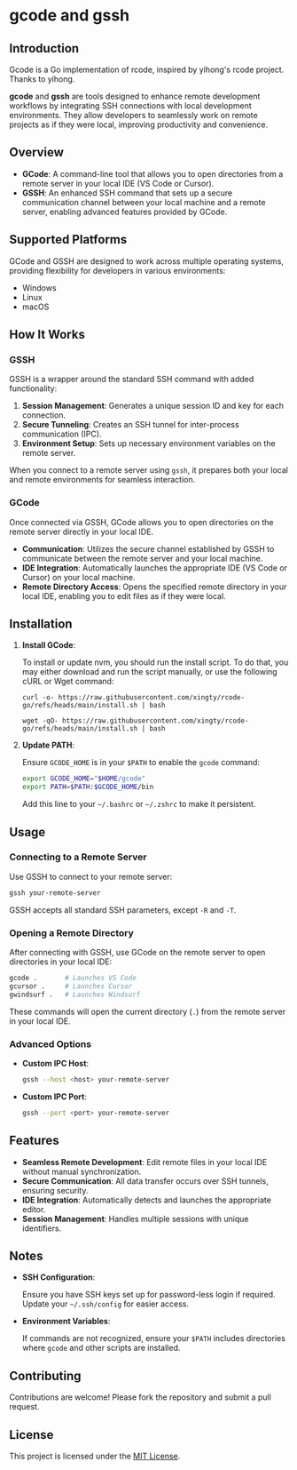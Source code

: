# gcode and gssh

## Introduction

Gcode is a Go implementation of rcode, inspired by yihong's rcode project. Thanks to yihong.

**gcode** and **gssh** are tools designed to enhance remote development workflows by integrating SSH connections with local development environments. They allow developers to seamlessly work on remote projects as if they were local, improving productivity and convenience.

## Overview

- **GCode**: A command-line tool that allows you to open directories from a remote server in your local IDE (VS Code or Cursor).
- **GSSH**: An enhanced SSH command that sets up a secure communication channel between your local machine and a remote server, enabling advanced features provided by GCode.

## Supported Platforms

GCode and GSSH are designed to work across multiple operating systems, providing flexibility for developers in various environments:

- Windows
- Linux
- macOS

## How It Works

### GSSH

GSSH is a wrapper around the standard SSH command with added functionality:

1. **Session Management**: Generates a unique session ID and key for each connection.
2. **Secure Tunneling**: Creates an SSH tunnel for inter-process communication (IPC).
3. **Environment Setup**: Sets up necessary environment variables on the remote server.

When you connect to a remote server using `gssh`, it prepares both your local and remote environments for seamless interaction.

### GCode

Once connected via GSSH, GCode allows you to open directories on the remote server directly in your local IDE.

- **Communication**: Utilizes the secure channel established by GSSH to communicate between the remote server and your local machine.
- **IDE Integration**: Automatically launches the appropriate IDE (VS Code or Cursor) on your local machine.
- **Remote Directory Access**: Opens the specified remote directory in your local IDE, enabling you to edit files as if they were local.

## Installation

1. **Install GCode**:

   To install or update nvm, you should run the install script. To do that, you may either download and run the script manually, or use the following cURL or Wget command:

   ```shell
   curl -o- https://raw.githubusercontent.com/xingty/rcode-go/refs/heads/main/install.sh | bash
   ```

   ```shell
   wget -qO- https://raw.githubusercontent.com/xingty/rcode-go/refs/heads/main/install.sh | bash
   ```


2. **Update PATH**:

   Ensure `GCODE_HOME` is in your `$PATH` to enable the `gcode` command:

   ```bash
   export GCODE_HOME="$HOME/gcode"
   export PATH=$PATH:$GCODE_HOME/bin
   ```

   Add this line to your `~/.bashrc` or `~/.zshrc` to make it persistent.

## Usage

### Connecting to a Remote Server

Use GSSH to connect to your remote server:

```bash
gssh your-remote-server
```

GSSH accepts all standard SSH parameters, except `-R` and `-T`.

### Opening a Remote Directory

After connecting with GSSH, use GCode on the remote server to open directories in your local IDE:

```bash
gcode .       # Launches VS Code
gcursor .     # Launches Cursor
gwindsurf .   # Launches Windsurf
```

These commands will open the current directory (`.`) from the remote server in your local IDE.

### Advanced Options

- **Custom IPC Host**:

  ```bash
  gssh --host <host> your-remote-server
  ```

- **Custom IPC Port**:

  ```bash
  gssh --port <port> your-remote-server
  ```

## Features

- **Seamless Remote Development**: Edit remote files in your local IDE without manual synchronization.
- **Secure Communication**: All data transfer occurs over SSH tunnels, ensuring security.
- **IDE Integration**: Automatically detects and launches the appropriate editor.
- **Session Management**: Handles multiple sessions with unique identifiers.


## Notes

- **SSH Configuration**:

  Ensure you have SSH keys set up for password-less login if required. Update your `~/.ssh/config` for easier access.

- **Environment Variables**:

  If commands are not recognized, ensure your `$PATH` includes directories where `gcode` and other scripts are installed.


## Contributing

Contributions are welcome! Please fork the repository and submit a pull request.

## License

This project is licensed under the [MIT License](LICENSE).